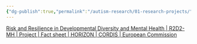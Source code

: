 ```yaml
---
{"dg-publish":true,"permalink":"/autism-research/01-research-projects/"}
---
```



[Risk and Resilience in Developmental Diversity and Mental Health | R2D2-MH | Project | Fact sheet | HORIZON | CORDIS | European Commission](https://cordis.europa.eu/project/id/101057385)